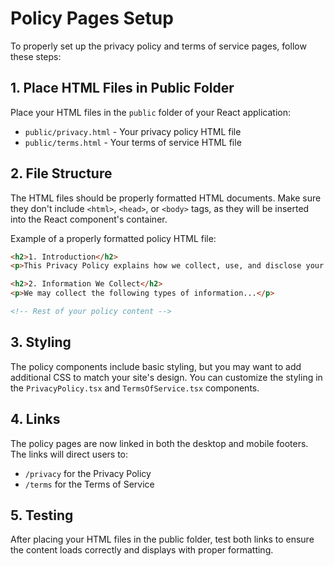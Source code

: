 # Policy Pages Setup

To properly set up the privacy policy and terms of service pages, follow these steps:

## 1. Place HTML Files in Public Folder

Place your HTML files in the `public` folder of your React application:

- `public/privacy.html` - Your privacy policy HTML file
- `public/terms.html` - Your terms of service HTML file

## 2. File Structure

The HTML files should be properly formatted HTML documents. Make sure they don't include `<html>`, `<head>`, or `<body>` tags, as they will be inserted into the React component's container.

Example of a properly formatted policy HTML file:

```html
<h2>1. Introduction</h2>
<p>This Privacy Policy explains how we collect, use, and disclose your information...</p>

<h2>2. Information We Collect</h2>
<p>We may collect the following types of information...</p>

<!-- Rest of your policy content -->
```

## 3. Styling

The policy components include basic styling, but you may want to add additional CSS to match your site's design. You can customize the styling in the `PrivacyPolicy.tsx` and `TermsOfService.tsx` components.

## 4. Links

The policy pages are now linked in both the desktop and mobile footers. The links will direct users to:
- `/privacy` for the Privacy Policy
- `/terms` for the Terms of Service

## 5. Testing

After placing your HTML files in the public folder, test both links to ensure the content loads correctly and displays with proper formatting. 